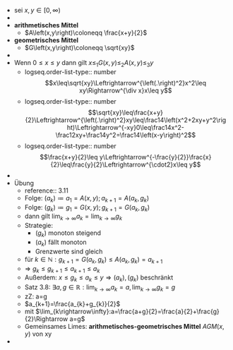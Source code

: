 - sei $x,y\in\left\lbrack0,\infty\right)$
-
- **arithmetisches Mittel**
	- $A\left(x,y\right)\coloneqq \frac{x+y}{2}$
- **geometrisches Mittel**
	- $G\left(x,y\right)\coloneqq \sqrt{xy}$
-
- Wenn $0\leq x\leq y$ dann gilt $x\leq_1G\left(x,y\right)\leq_2A\left(x,y\right)\leq_3y$
	- logseq.order-list-type:: number
	  $$x\leq\sqrt{xy}\Leftrightarrow^{\left(.\right)^2}x^2\leq xy\Rightarrow^{\div x}x\leq y$$
	- logseq.order-list-type:: number
	  $$\sqrt{xy}\leq\frac{x+y}{2}\Leftrightarrow^{\left(.\right)^2}xy\leq\frac14\left(x^2+2xy+y^2\right)\Leftrightarrow^{-xy}0\leq\frac14x^2-\frac12xy+\frac14y^2=\frac14\left(x-y\right)^2$$
	- logseq.order-list-type:: number
	  $$\frac{x+y}{2}\leq y\Leftrightarrow^{-\frac{y}{2}}\frac{x}{2}\leq\frac{y}{2}\Leftrightarrow^{\cdot2}x\leq y$$
-
- Übung
	- reference:: 3.11
	- Folge: $\left(a_{k}\right)\coloneqq a_1=A\left(x,y\right);a_{k+1}=A\left(a_{k},g_{k}\right)$
	- Folge: $\left(g_{k}\right)\coloneqq g_1=G\left(x,y\right);g_{k+1}=G\left(a_{k},g_{k}\right)$
	- dann gilt $\lim_{k\rightarrow\infty}a_{k}=\lim_{k\rightarrow\infty}g_{k}$
	- Strategie:
		- $\left(g_{k}\right)$ monoton steigend
		- $\left(a_{k}\right)$ fällt monoton
		- Grenzwerte sind gleich
	- für $k\in\mathbb{N}:g_{k+1}=G\left(a_{k},g_{k}\right)\leq A\left(a_{k},g_{k}\right)=a_{k+1}$
	- => $g_{k}\leq g_{k+1}\leq a_{k+1}\leq a_{k}$
	- Außerdem: $x\leq g_{k}\leq a_{k}\leq y\Rightarrow\left(a_{k}\right),\left(g_{k}\right)$ beschränkt
	- Satz 3.8: $\exists a,g\in\mathbb{R}:\lim_{k\rightarrow\infty}a_{k}=a,\lim_{k\rightarrow\infty}g_{k}=g$
	- zZ: a=g
	- $a_{k+1}=\frac{a_{k}+g_{k}}{2}$
	- mit $\lim_{k\rightarrow\infty}:a=\frac{a+g}{2}=\frac{a}{2}+\frac{g}{2}\Rightarrow a=g$
	- Gemeinsames Limes: **arithmetisches-geometrisches Mittel** $AGM\left(x,y\right)$ von xy
-